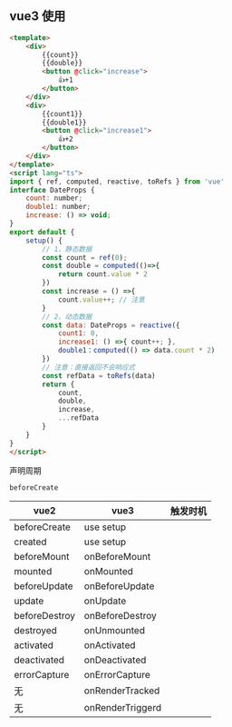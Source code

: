 ## vue3 使用



```html
<template>
	<div>
        {{count}}
        {{double}}
        <button @click="increase">
     		👍+1
        </button>
    </div>
    <div>
        {{count1}}
        {{double1}}
        <button @click="increase1">
     		👍+2
        </button>
    </div>
</template>
<script lang="ts">
import { ref, computed, reactive, toRefs } from 'vue'
interface DateProps {
    count: number;
    double1: number;
    increase: () => void;
}
export default {
    setup() {
        // 1、静态数据
		const count = ref(0);
        const double = computed(()=>{
            return count.value * 2
        })
        const increase = () =>{
            count.value++; // 注意
        }
        // 2、动态数据
        const data: DateProps = reactive({
            count1: 0,
            increase1: () =>{ count++; },
            double1：computed(() => data.count * 2)
        })
    	// 注意：直接返回不会响应式
    	const refData = toRefs(data)
        return {
            count,
            double,
            increase,
    		...refData
        }
    }
}
</script>
```





声明周期



```
beforeCreate
```

| vue2          | vue3             | 触发时机 |
| ------------- | ---------------- | -------- |
| beforeCreate  | use setup        |          |
| created       | use setup        |          |
| beforeMount   | onBeforeMount    |          |
| mounted       | onMounted        |          |
| beforeUpdate  | onBeforeUpdate   |          |
| update        | onUpdate         |          |
| beforeDestroy | onBeforeDestroy  |          |
| destroyed     | onUnmounted      |          |
| activated     | onActivated      |          |
| deactivated   | onDeactivated    |          |
| errorCapture  | onErrorCapture   |          |
| 无            | onRenderTracked  |          |
| 无            | onRenderTriggerd |          |

